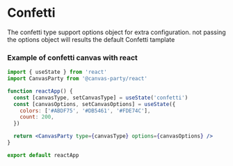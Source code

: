 # Confetti

The confetti type support options object for extra configuration.
not passing the options object will results the default Confetti tamplate

### Example of confetti canvas with react

```jsx
import { useState } from 'react'
import CanvasParty from '@canvas-party/react'

function reactApp() {
  const [canvasType, setCanvasType] = useState('confetti')
  const [canvasOptions, setCanvasOptions] = useState({
    colors: ['#ABDF75', '#DB5461', '#FDE74C'],
    count: 200,
  })

  return <CanvasParty type={canvasType} options={canvasOptions} />
}

export default reactApp
```
